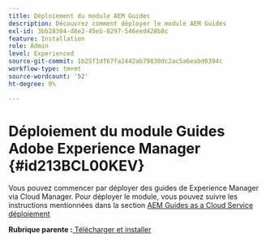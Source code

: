 ```yaml
---
title: Déploiement du module AEM Guides
description: Découvrez comment déployer le module AEM Guides
exl-id: 3bb28304-d8e2-45eb-8297-546eed428b8c
feature: Installation
role: Admin
level: Experienced
source-git-commit: 1b25f1df67fa2442ab79830dc2ac5a6eabd0394c
workflow-type: tm+mt
source-wordcount: '52'
ht-degree: 0%

---
```


# Déploiement du module Guides Adobe Experience Manager {#id213BCL00KEV}

Vous pouvez commencer par déployer des guides de Experience Manager via Cloud Manager. Pour déployer le module, vous pouvez suivre les instructions mentionnées dans la section [AEM Guides as a Cloud Service déploiement](../release-info/deploy-xml-on-aemaacs.md)



**Rubrique parente :**[ Télécharger et installer](download-install.md)

